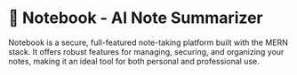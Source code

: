 # 📓 Notebook - AI Note Summarizer

Notebook is a secure, full-featured note-taking platform built with the MERN stack. It offers robust features for managing, securing, and organizing your notes, making it an ideal tool for both personal and professional use.


